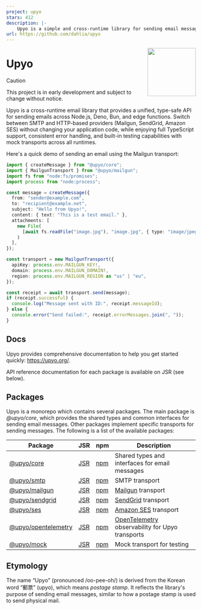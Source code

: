 ```yaml
---
project: upyo
stars: 412
description: |-
    Upyo is a simple and cross-runtime library for sending email messages using SMTP and various email providers.  It works on Node.js, Deno, Bun, and edge functions.
url: https://github.com/dahlia/upyo
---
```


<!-- deno-fmt-ignore-file -->

<img src="docs/public/logo.svg" width="128" height="128" align="right">

Upyo
====

> [!CAUTION]
> This project is in early development and subject to change without notice.

Upyo is a cross-runtime email library that provides a unified, type-safe API
for sending emails across Node.js, Deno, Bun, and edge functions. Switch
between SMTP and HTTP-based providers (Mailgun, SendGrid, Amazon SES) without
changing your application code, while enjoying full TypeScript support,
consistent error handling, and built-in testing capabilities with mock
transports across all runtimes.

Here's a quick demo of sending an email using the Mailgun transport:

~~~~ typescript
import { createMessage } from "@upyo/core";
import { MailgunTransport } from "@upyo/mailgun";
import fs from "node:fs/promises";
import process from "node:process";

const message = createMessage({
  from: "sender@example.com",
  to: "recipient@example.net",
  subject: "Hello from Upyo!",
  content: { text: "This is a test email." },
  attachments: [
    new File(
      [await fs.readFile("image.jpg"), "image.jpg", { type: "image/jpeg" }]
    )
  ],
});

const transport = new MailgunTransport({
  apiKey: process.env.MAILGUN_KEY!,
  domain: process.env.MAILGUN_DOMAIN!,
  region: process.env.MAILGUN_REGION as "us" | "eu",
});

const receipt = await transport.send(message);
if (receipt.successful) {
  console.log("Message sent with ID:", receipt.messageId);
} else {
  console.error("Send failed:", receipt.errorMessages.join(", "));
}
~~~~


Docs
----

Upyo provides comprehensive documentation to help you get started quickly:
<https://upyo.org/>.

API reference documentation for each package is available on JSR (see below).


Packages
--------

Upyo is a monorepo which contains several packages.  The main package is
*@upyo/core*, which provides the shared types and common interfaces for
sending email messages.  Other packages implement specific transports for
sending messages.  The following is a list of the available packages:

| Package                                         | JSR                            | npm                            | Description                                        |
| ----------------------------------------------- | ------------------------------ | ------------------------------ | -------------------------------------------------- |
| [@upyo/core](/packages/core/)                   | [JSR][jsr:@upyo/core]          | [npm][npm:@upyo/core]          | Shared types and interfaces for email messages     |
| [@upyo/smtp](/packages/smtp/)                   | [JSR][jsr:@upyo/smtp]          | [npm][npm:@upyo/smtp]          | SMTP transport                                     |
| [@upyo/mailgun](/packages/mailgun/)             | [JSR][jsr:@upyo/mailgun]       | [npm][npm:@upyo/mailgun]       | [Mailgun] transport                                |
| [@upyo/sendgrid](/packages/sendgrid/)           | [JSR][jsr:@upyo/sendgrid]      | [npm][npm:@upyo/sendgrid]      | [SendGrid] transport                               |
| [@upyo/ses](/packages/ses/)                     | [JSR][jsr:@upyo/ses]           | [npm][npm:@upyo/ses]           | [Amazon SES] transport                             |
| [@upyo/opentelemetry](/packages/opentelemetry/) | [JSR][jsr:@upyo/opentelemetry] | [npm][npm:@upyo/opentelemetry] | [OpenTelemetry] observability  for Upyo transports |
| [@upyo/mock](/packages/mock/)                   | [JSR][jsr:@upyo/mock]          | [npm][npm:@upyo/mock]          | Mock transport for testing                         |

[jsr:@upyo/core]: https://jsr.io/@upyo/core
[npm:@upyo/core]: https://www.npmjs.com/package/@upyo/core
[jsr:@upyo/smtp]: https://jsr.io/@upyo/smtp
[npm:@upyo/smtp]: https://www.npmjs.com/package/@upyo/smtp
[jsr:@upyo/mailgun]: https://jsr.io/@upyo/mailgun
[npm:@upyo/mailgun]: https://www.npmjs.com/package/@upyo/mailgun
[jsr:@upyo/sendgrid]: https://jsr.io/@upyo/sendgrid
[npm:@upyo/sendgrid]: https://www.npmjs.com/package/@upyo/sendgrid
[jsr:@upyo/ses]: https://jsr.io/@upyo/ses
[npm:@upyo/ses]: https://www.npmjs.com/package/@upyo/ses
[jsr:@upyo/opentelemetry]: https://jsr.io/@upyo/opentelemetry
[npm:@upyo/opentelemetry]: https://www.npmjs.com/package/@upyo/opentelemetry
[jsr:@upyo/mock]: https://jsr.io/@upyo/mock
[npm:@upyo/mock]: https://www.npmjs.com/package/@upyo/mock
[Mailgun]: https://www.mailgun.com/
[SendGrid]: https://sendgrid.com/
[Amazon SES]: https://aws.amazon.com/ses/
[OpenTelemetry]: https://opentelemetry.io/


Etymology
---------

The name <q>Upyo</q> (pronounced /oo-pee-oh/) is derived from the Korean word
<q>郵票</q> (upyo), which means *postage stamp*.  It reflects the library's
purpose of sending email messages, similar to how a postage stamp is used to
send physical mail.

